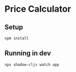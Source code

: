 # Price Calculator

## Setup

```
npm install
```

## Running in dev
```
npx shadow-cljs watch app
```
